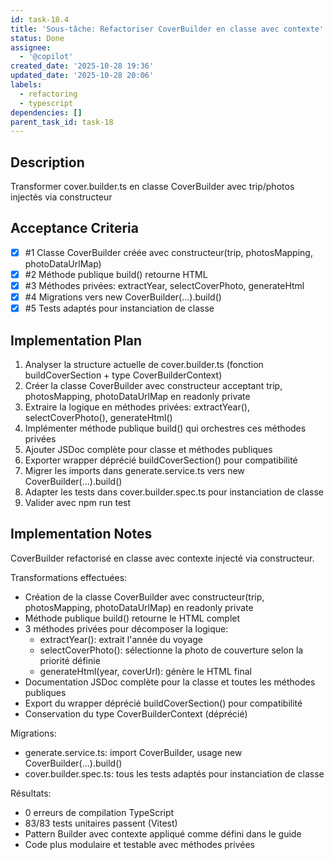 ```yaml
---
id: task-18.4
title: 'Sous-tâche: Refactoriser CoverBuilder en classe avec contexte'
status: Done
assignee:
  - '@copilot'
created_date: '2025-10-28 19:36'
updated_date: '2025-10-28 20:06'
labels:
  - refactoring
  - typescript
dependencies: []
parent_task_id: task-18
---
```


## Description

<!-- SECTION:DESCRIPTION:BEGIN -->
Transformer cover.builder.ts en classe CoverBuilder avec trip/photos injectés via constructeur
<!-- SECTION:DESCRIPTION:END -->

## Acceptance Criteria
<!-- AC:BEGIN -->
- [x] #1 Classe CoverBuilder créée avec constructeur(trip, photosMapping, photoDataUrlMap)
- [x] #2 Méthode publique build() retourne HTML
- [x] #3 Méthodes privées: extractYear, selectCoverPhoto, generateHtml
- [x] #4 Migrations vers new CoverBuilder(...).build()
- [x] #5 Tests adaptés pour instanciation de classe
<!-- AC:END -->

## Implementation Plan

<!-- SECTION:PLAN:BEGIN -->
1. Analyser la structure actuelle de cover.builder.ts (fonction buildCoverSection + type CoverBuilderContext)
2. Créer la classe CoverBuilder avec constructeur acceptant trip, photosMapping, photoDataUrlMap en readonly private
3. Extraire la logique en méthodes privées: extractYear(), selectCoverPhoto(), generateHtml()
4. Implémenter méthode publique build() qui orchestres ces méthodes privées
5. Ajouter JSDoc complète pour classe et méthodes publiques
6. Exporter wrapper déprécié buildCoverSection() pour compatibilité
7. Migrer les imports dans generate.service.ts vers new CoverBuilder(...).build()
8. Adapter les tests dans cover.builder.spec.ts pour instanciation de classe
9. Valider avec npm run test
<!-- SECTION:PLAN:END -->

## Implementation Notes

<!-- SECTION:NOTES:BEGIN -->
CoverBuilder refactorisé en classe avec contexte injecté via constructeur.

Transformations effectuées:
- Création de la classe CoverBuilder avec constructeur(trip, photosMapping, photoDataUrlMap) en readonly private
- Méthode publique build() retourne le HTML complet
- 3 méthodes privées pour décomposer la logique:
  * extractYear(): extrait l'année du voyage
  * selectCoverPhoto(): sélectionne la photo de couverture selon la priorité définie
  * generateHtml(year, coverUrl): génère le HTML final
- Documentation JSDoc complète pour la classe et toutes les méthodes publiques
- Export du wrapper déprécié buildCoverSection() pour compatibilité
- Conservation du type CoverBuilderContext (déprécié)

Migrations:
- generate.service.ts: import CoverBuilder, usage new CoverBuilder(...).build()
- cover.builder.spec.ts: tous les tests adaptés pour instanciation de classe

Résultats:
- 0 erreurs de compilation TypeScript
- 83/83 tests unitaires passent (Vitest)
- Pattern Builder avec contexte appliqué comme défini dans le guide
- Code plus modulaire et testable avec méthodes privées
<!-- SECTION:NOTES:END -->
